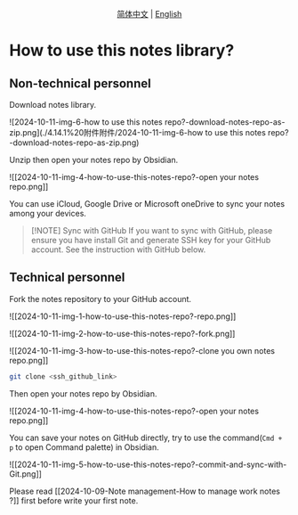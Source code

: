 <p align="center">
  <a href="./README.md">简体中文</a> |
  <a href="./README_en.md">English</a>
</p>

# How to use this notes library?

## Non-technical personnel

Download notes library.

![2024-10-11-img-6-how to use this notes repo?-download-notes-repo-as-zip.png](./4.14.1%20附件附件/2024-10-11-img-6-how to use this notes repo?-download-notes-repo-as-zip.png)

Unzip then open your notes repo by Obsidian.

![[2024-10-11-img-4-how-to-use-this-notes-repo?-open your notes repo.png]]

You can use iCloud, Google Drive or Microsoft oneDrive to sync your notes among your devices.

> [!NOTE] Sync with GitHub
> If you want to sync with GitHub, please ensure you have install Git and generate SSH key for your GitHub account.
> See the instruction with GitHub below.

## Technical personnel

Fork the notes repository to your GitHub account.

![[2024-10-11-img-1-how-to-use-this-notes-repo?-repo.png]]

![[2024-10-11-img-2-how-to-use-this-notes-repo?-fork.png]]

![[2024-10-11-img-3-how-to-use-this-notes-repo?-clone you own notes repo.png]]

```bash
git clone <ssh_github_link>
```

Then open your notes repo by Obsidian.

![[2024-10-11-img-4-how-to-use-this-notes-repo?-open your notes repo.png]]

You can save your notes on GitHub directly, try to use the command(`Cmd + p` to open Command palette) in Obsidian.

![[2024-10-11-img-5-how-to-use-this-notes-repo?-commit-and-sync-with-Git.png]]

Please read [[2024-10-09-Note management-How to manage work notes ?]] first before write your first note.
